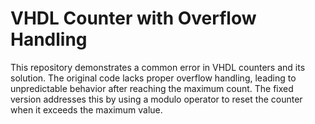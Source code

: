 # VHDL Counter with Overflow Handling
This repository demonstrates a common error in VHDL counters and its solution. The original code lacks proper overflow handling, leading to unpredictable behavior after reaching the maximum count. The fixed version addresses this by using a modulo operator to reset the counter when it exceeds the maximum value.